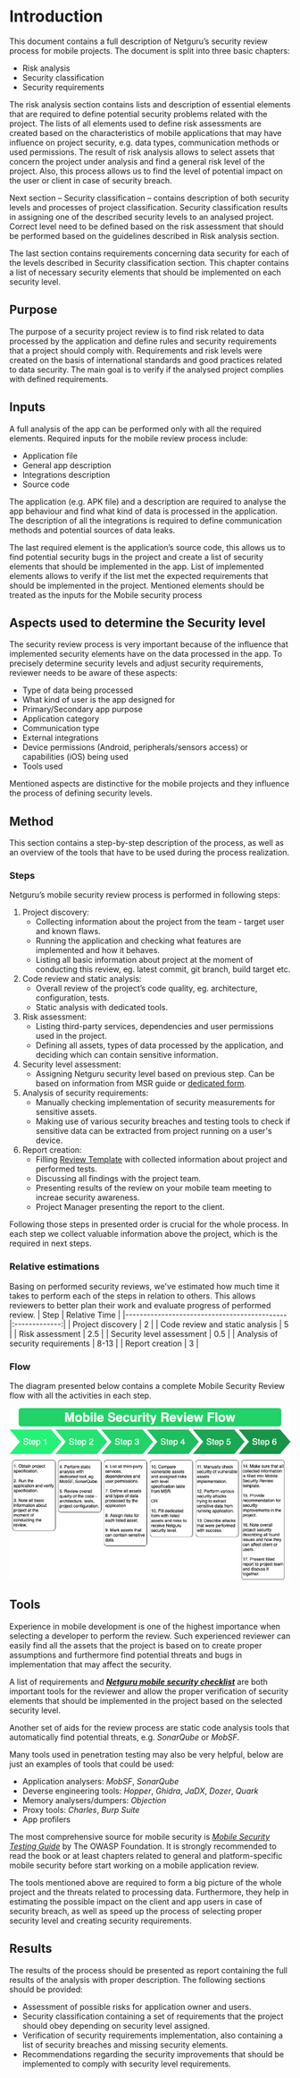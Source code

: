 # Introduction

This document contains a full description of Netguru’s security review process for mobile projects. The document is split into three basic chapters:

* Risk analysis
* Security classification
* Security requirements

The risk analysis section contains lists and description of essential elements that are required to define potential security problems related with the project. The lists of all elements used to define risk assessments are created based on the characteristics of mobile applications that may have influence on project security, e.g. data types, communication methods or used permissions. The result of risk analysis allows to select assets that concern the project under analysis and find a general risk level of the project. Also, this process allows us to find the level of potential impact on the user or client in case of security breach.

Next section – Security classification – contains description of both security levels and processes of project classification. Security classification results in assigning one of the described security levels to an analysed project. Correct level need to be defined based on the risk assessment that should be performed based on the guidelines described in Risk analysis section.

The last section contains requirements concerning data security for each of the levels described in Security classification section. This chapter contains a list of necessary security elements that should be implemented on each security level.

## Purpose

The purpose of a security project review is to find risk related to data processed by the application and define rules and security requirements that a project should comply with. Requirements and risk levels were created on the basis of international standards and good practices related to data security. The main goal is to verify if the analysed project complies with defined requirements.

## Inputs

A full analysis of the app can be performed only with all the required elements. Required inputs for the mobile review process include:

* Application file
* General app description
* Integrations description
* Source code

The application (e.g. APK file) and a description are required to analyse the app behaviour and find what kind of data is processed in the application. The description of all the integrations is required to define communication methods and potential sources of data leaks.

The last required element is the application’s source code, this allows us to find potential security bugs in the project and create a list of security elements that should be implemented in the app. List of implemented elements allows to verify if the list met the expected requirements that should be implemented in the project. Mentioned elements should be treated as the inputs for the Mobile security process

## Aspects used to determine the Security level

The security review process is very important because of the influence that implemented security elements have on the data processed in the app. To precisely determine security levels and adjust security requirements, reviewer needs to be aware of these aspects:

* Type of data being processed
* What kind of user is the app designed for
* Primary/Secondary app purpose
* Application category
* Communication type
* External integrations
* Device permissions (Android, peripherals/sensors access) or capabilities (iOS) being used
* Tools used

Mentioned aspects are distinctive for the mobile projects and they influence the process of defining security levels.

## Method

This section contains a step-by-step description of the process, as well as an overview of the tools that have to be used during the process realization.

### Steps

Netguru’s mobile security review process is performed in following steps:

1. Project discovery:
    * Collecting information about the project from the team - target user and known flaws.
    * Running the application and checking what features are implemented and how it behaves.
    * Listing all basic information about project at the moment of conducting this review, eg. latest commit, git branch, build target etc.
1. Code review and static analysis:
    * Overall review of the project’s code quality, eg. architecture, configuration, tests.
    * Static analysis with dedicated tools.
1. Risk assessment:
    * Listing third-party services, dependencies and user permissions used in the project.
    * Defining all assets, types of data processed by the application, and deciding which can contain sensitive information.
1. Security level assessment:
    * Assigning Netguru security level based on previous step. Can be based on information from MSR guide or [dedicated form](https://docs.google.com/forms/d/e/1FAIpQLSdDbjcmqbYWKV4XUJkTjg_mLK7PfENj1uO-J4fE90GRXl_bNw/viewform).
1. Analysis of security requirements:
    * Manually checking implementation of security measurements for sensitive assets.
    * Making use of various security breaches and testing tools to check if sensitive data can be extracted from project running on a user's device.
1. Report creation:
    * Filling [Review Template](https://docs.google.com/document/d/1haQzOdO_XNQlnKExSxf_jMa_GgUKZdPuwMvP-50Urd0) with collected information about project and performed tests.
    * Discussing all findings with the project team.
    * Presenting results of the review on your mobile team meeting to increae security awareness.
    * Project Manager presenting the report to the client.

Following those steps in presented order is crucial for the whole process. In each step we collect valuable information above the project, which is the required in next steps.

### Relative estimations
Basing on performed security reviews, we've estimated how much time it takes to perform each of the steps in relation to others. This allows reviewers to better plan their work and evaluate progress of performed review.
| Step                                        | Relative Time |
|---------------------------------------------|:-------------:|
| Project discovery                           |       2       |
| Code review and static analysis             |       5       |
| Risk assessment                             |      2.5      |
| Security level assessment                   |      0.5      |
| Analysis of security requirements           |      8-13     |
| Report creation                             |       3       |

### Flow

The diagram presented below contains a complete Mobile Security Review flow with all the activities in each step.

![Mobile Security Review Flow Chart](./Images/mobile_security_review_flow.png)

## Tools

Experience in mobile development is one of the highest importance when selecting a developer to perform the review. Such experienced reviewer can easily find all the assets that the project is based on to create proper assumptions and furthermore find potential threats and bugs in implementation that may affect the security.

A list of requirements and ***[Netguru mobile security checklist](https://docs.google.com/spreadsheets/d/18FsFLRFmsy_GuokKRXqQzpC06HcM05rW8BCN2L2J-Ss)*** are both important tools for the reviewer and allow the proper verification of security elements that should be implemented in the project based on the selected security level.

Another set of aids for the review process are static code analysis tools that automatically find potential threats, e.g. *SonarQube* or *MobSF*.

Many tools used in penetration testing may also be very helpful, below are just an examples of tools that could be used:
* Application analysers: *MobSF*, *SonarQube*
* Deverse engineering tools: *Hopper*, *Ghidra*, *JaDX*, *Dozer*, *Quark*
* Memory analysers/dumpers: *Objection*
* Proxy tools: *Charles*, *Burp Suite*
* App profilers

The most comprehensive source for mobile security is *[Mobile Security Testing Guide](https://github.com/OWASP/owasp-mstg)* by The OWASP Foundation. It is strongly recommended to read the book or at least chapters related to general and platform-specific mobile security before start working on a mobile application review.

The tools mentioned above are required to form a big picture of the whole project and the threats related to processing data. Furthermore, they help in estimating the possible impact on the client and app users in case of security breach, as well as speed up the process of selecting proper security level and creating security requirements.

## Results

The results of the process should be presented as report containing the full results of the analysis with proper description. The following sections should be provided:

* Assessment of possible risks for application owner and users.
* Security classification containing a set of requirements that the project should obey depending on security level assigned.
* Verification of security requirements implementation, also containing a list of security breaches and missing security elements.
* Recommendations regarding the security improvements that should be implemented to comply with security level requirements.
